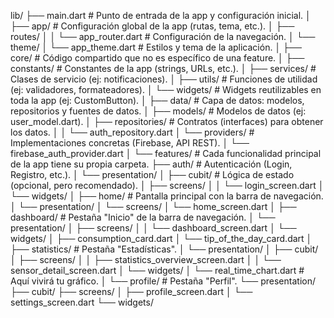 lib/
├── main.dart                 # Punto de entrada de la app y configuración inicial.
│
├── app/                      # Configuración global de la app (rutas, tema, etc.).
│   ├── routes/
│   │   └── app_router.dart   # Configuración de la navegación.
│   └── theme/
│       └── app_theme.dart    # Estilos y tema de la aplicación.
│
├── core/                     # Código compartido que no es específico de una feature.
│   ├── constants/            # Constantes de la app (strings, URLs, etc.).
│   ├── services/             # Clases de servicio (ej: notificaciones).
│   ├── utils/                # Funciones de utilidad (ej: validadores, formateadores).
│   └── widgets/              # Widgets reutilizables en toda la app (ej: CustomButton).
│
├── data/                     # Capa de datos: modelos, repositorios y fuentes de datos.
│   ├── models/               # Modelos de datos (ej: user_model.dart).
│   ├── repositories/         # Contratos (interfaces) para obtener los datos.
│   │   └── auth_repository.dart
│   └── providers/            # Implementaciones concretas (Firebase, API REST).
│       └── firebase_auth_provider.dart
│
└── features/                 # Cada funcionalidad principal de la app tiene su propia carpeta.
    ├── auth/                 # Autenticación (Login, Registro, etc.).
    │   └── presentation/
    │       ├── cubit/        # Lógica de estado (opcional, pero recomendado).
    │       ├── screens/
    │       │   └── login_screen.dart
    │       └── widgets/
    │
    ├── home/                 # Pantalla principal con la barra de navegación.
    │   └── presentation/
    │       └── screens/
    │           └── home_screen.dart
    │
    ├── dashboard/            # Pestaña "Inicio" de la barra de navegación.
    │   └── presentation/
    │       ├── screens/
    │       │   └── dashboard_screen.dart
    │       └── widgets/
    │           ├── consumption_card.dart
    │           └── tip_of_the_day_card.dart
    │
    ├── statistics/           # Pestaña "Estadísticas".
    │   └── presentation/
    │       ├── cubit/
    │       ├── screens/
    │       │   ├── statistics_overview_screen.dart
    │       │   └── sensor_detail_screen.dart
    │       └── widgets/
    │           └── real_time_chart.dart # Aquí vivirá tu gráfico.
    │
    └── profile/              # Pestaña "Perfil".
        └── presentation/
            ├── cubit/
            ├── screens/
            │   ├── profile_screen.dart
            │   └── settings_screen.dart
            └── widgets/